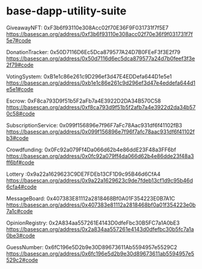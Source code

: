 # base-dapp-utility-suite
GiveawayNFT: 0xF3b6f93110e308Acc02f70E36F9F031731f7f5E7      
https://basescan.org/address/0xf3b6f93110e308acc02f70e36f9f031731f7f5e7#code

DonationTracker: 0x50D7116D6Ec5Dca879577A24D7B0FEeF3f3E2f79   
https://basescan.org/address/0x50d7116d6ec5dca879577a24d7b0feef3f3e2f79#code

VotingSystem:  0xB1e1c86e261c9D296ef3d47E4EDDefa644D1e5e1
https://basescan.org/address/0xb1e1c86e261c9d296ef3d47e4eddefa644d1e5e1#code

Escrow: 0xF8ca793D9f51b5F2aFb7a4E3922D2DA34B570C58
https://basescan.org/address/0xf8ca793d9f51b5f2afb7a4e3922d2da34b570c58#code

SubscriptionService: 0x099f156896e7f96F7aFc78Aac931df6f41102fB3
https://basescan.org/address/0x099f156896e7f96f7afc78aac931df6f41102fb3#code

Crowdfunding: 0x0Fc92a079Ff4Da066d62b4e86ddE23F48a3FF6bf
https://basescan.org/address/0x0fc92a079ff4da066d62b4e86dde23f48a3ff6bf#code

Lottery :0x9a22a1629623C9DE7FDEb13CF1D9c95B46d6CfA4
https://basescan.org/address/0x9a22a1629623c9de7fdeb13cf1d9c95b46d6cfa4#code

MessageBoard: 0x407383E81112a2818468Bf0A01F354223E0B7A1C
https://basescan.org/address/0x407383e81112a2818468bf0a01f354223e0b7a1c#code

OpinionRegistry:  0x2A834aa557261E4143D0dfeFbc30B5FC7a1A0bE3
https://basescan.org/address/0x2a834aa557261e4143d0dfefbc30b5fc7a1a0be3#code

GuessNumber: 0x6fC196e5D2b9e30D89673611Ab5594957e5529C2
https://basescan.org/address/0x6fc196e5d2b9e30d89673611ab5594957e5529c2#code


